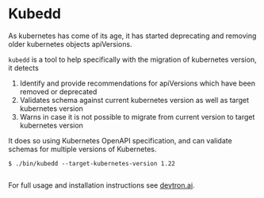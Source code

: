 # Kubedd

As kubernetes has come of its age, it has started deprecating and removing older kubernetes objects apiVersions.

`kubedd` is a tool to help specifically with the migration of kubernetes version, it detects
1. Identify and provide recommendations for apiVersions which have been removed or deprecated
2. Validates schema against current kubernetes version as well as target kubernetes version
3. Warns in case it is not possible to migrate from current version to target kubernetes version

It does so using Kubernetes OpenAPI specification, and can validate schemas for multiple versions of Kubernetes.



```
$ ./bin/kubedd --target-kubernetes-version 1.22  


```


For full usage and installation instructions see [devtron.ai](https://docs.devtron.ai/).
